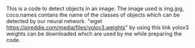 This is a code to detect objects in an image. The image used is img.jpg, coco.names contans the name of the classes of objects which can be detected by our neural network.
"wget https://pjreddie.com/media/files/yolov3.weights" by using this link yolov3 weights can be downloaded which are used by me while preparing the code.  
